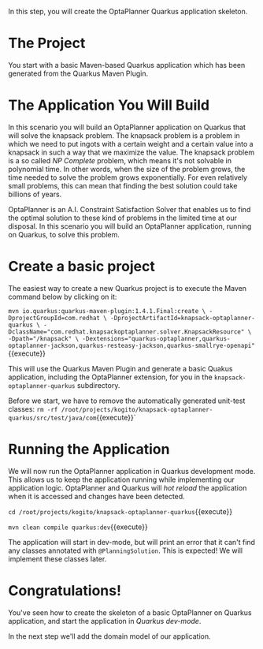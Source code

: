 In this step, you will create the OptaPlanner Quarkus application skeleton.

# The Project

You start with a basic Maven-based Quarkus application which has been generated from the Quarkus Maven Plugin.

# The Application You Will Build

In this scenario you will build an OptaPlanner application on Quarkus that will solve the knapsack problem. The knapsack problem is a problem in which we need to put ingots with a certain weight and a certain value into a knapsack in such a way that we maximize the value. The knapsack problem is a so called _NP Complete_ problem, which means it's not solvable in polynomial time. In other words, when the size of the problem grows, the time needed to solve the problem grows exponentially. For even relatively small problems, this can mean that finding the best solution could take billions of years.

OptaPlanner is an A.I. Constraint Satisfaction Solver that enables us to find the optimal solution to these kind of problems in the limited time at our disposal. In this scenario you will build an OptaPlanner application, running on Quarkus, to solve this problem.


# Create a basic project

The easiest way to create a new Quarkus project is to execute the Maven command below by clicking on it:

`mvn io.quarkus:quarkus-maven-plugin:1.4.1.Final:create \
    -DprojectGroupId=com.redhat \
    -DprojectArtifactId=knapsack-optaplanner-quarkus \
    -DclassName="com.redhat.knapsackoptaplanner.solver.KnapsackResource" \
    -Dpath="/knapsack" \
    -Dextensions="quarkus-optaplanner,quarkus-optaplanner-jackson,quarkus-resteasy-jackson,quarkus-smallrye-openapi"`{{execute}}


This will use the Quarkus Maven Plugin and generate a basic Quakus application, including the OptaPlanner extension, for you in the `knapsack-optaplanner-quarkus` subdirectory.

Before we start, we have to remove the automatically generated unit-test classes:
`rm -rf /root/projects/kogito/knapsack-optaplanner-quarkus/src/test/java/com`{{execute}}`

# Running the Application

We will now run the OptaPlanner application in Quarkus development mode. This allows us to keep the application running while implementing our application logic. OptaPlanner and Quarkus will _hot reload_ the application when it is accessed and changes have been detected.

`cd /root/projects/kogito/knapsack-optaplanner-quarkus`{{execute}}

`mvn clean compile quarkus:dev`{{execute}}

The application will start in dev-mode, but will print an error that it can't find any classes annotated with `@PlanningSolution`. This is expected! We will implement these classes later.

# Congratulations!

You've seen how to create the skeleton of a basic OptaPlanner on Quarkus application, and start the application in _Quarkus dev-mode_.

In the next step we'll add the domain model of our application.
